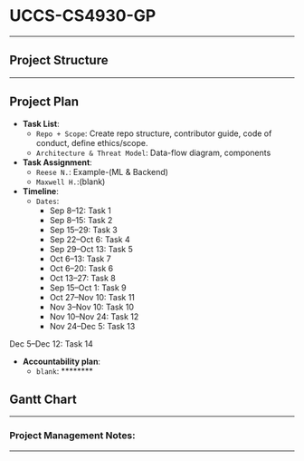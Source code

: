 # UCCS-CS4930-GP

********************

## Project Structure

*********************


## Project Plan

- **Task List**:
  - `Repo + Scope`: Create repo structure, contributor guide, code of conduct, define ethics/scope.
  - `Architecture & Threat Model`: Data-flow diagram, components
- **Task Assignment**:
  - `Reese N.`: Example-(ML & Backend)
  - `Maxwell H.`:(blank)
- **Timeline**:
  - `Dates`:
    - Sep 8–12: Task 1
    - Sep 8–15: Task 2
    - Sep 15–29: Task 3
    - Sep 22–Oct 6: Task 4
    - Sep 29–Oct 13: Task 5
    - Oct 6–13: Task 7
    - Oct 6–20: Task 6
    - Oct 13–27: Task 8
    - Sep 15–Oct 1: Task 9
    - Oct 27–Nov 10: Task 11
    - Nov 3–Nov 10: Task 10
    - Nov 10–Nov 24: Task 12
    - Nov 24–Dec 5: Task 13

Dec 5–Dec 12: Task 14
- **Accountability plan**:
  - `blank`: ********

## Gantt Chart

**************

### Project Management Notes:

*****************
